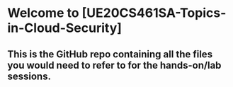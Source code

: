# Welcome to [UE20CS461SA-Topics-in-Cloud-Security]

## This is the GitHub repo containing all the files you would need to refer to for the hands-on/lab sessions.
